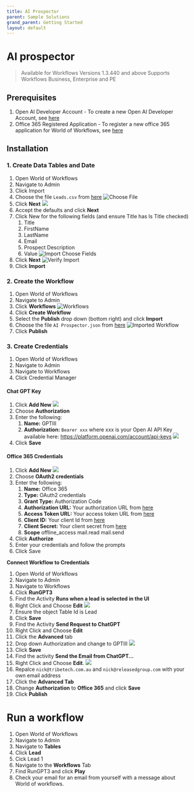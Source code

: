 ```yaml
---
title: AI Prospector
parent: Sample Solutions
grand_parent: Getting Started
layout: default
---
```

# AI prospector

> Available for Workflows Versions 1.3.440 and above
> Supports Workflows Business, Enterprise and PE

## Prerequisites
1. Open AI Developer Account - To create a new Open AI Developer Account, see [here](open-ai-account.md)
2. Office 365 Registered Application - To register a new office 365 application for World of Workflows, see [here](register-office365-application.md)

## Installation
### 1. Create Data Tables and Date
1. Open World of Workflows
2. Navigate to Admin
3. Click Import
4. Choose the file `Leads.csv` from [here](files/Leads.csv)
   ![Choose File](2023-03-06-08-34-31.png)
5. Click **Next**
   ![](2023-03-06-08-35-05.png)
6. Accept the defaults and click **Next**
7. Click New for the following fields (and ensure Title has Is Title checked) 
   1. Title
   2. FirstName
   3. LastName
   4. Email
   5. Prospect Description
   6. Value
   ![Import Choose Fields](2023-03-06-08-37-06.png)
8. Click **Next**
   ![Verify Import](2023-03-06-08-37-42.png)
9. Click **Import**

### 2. Create the Workflow
1. Open World of Workflows
2. Navigate to Admin
3. Click **Workflows**
   ![Workflows](2023-03-06-08-38-53.png)
4. Click **Create Workflow**
5. Select the **Publish** drop down (bottom right) and click **Import**
6. Choose the file `AI Prospector.json` from [here](files/ai-prospector-workflow.json)
   ![Imported Workflow](2023-03-06-08-40-37.png)
7. Click **Publish**

### 3. Create Credentials
1. Open World of Workflows
2. Navigate to Admin
3. Navigate to Workflows
4. Click Credential Manager

#### Chat GPT Key

1. Click **Add New**
   ![](2023-03-06-08-41-48.png)
2. Choose **Authorization**
3. Enter the following:
   1. **Name:** GPTIII
   2. **Authorization:** ```Bearer xxx``` where xxx is your Open AI API Key available here: https://platform.openai.com/account/api-keys
   ![](2023-03-06-08-43-53.png)
4. Click **Save**

#### Office 365 Credentials
1. Click **Add New**
   ![](2023-03-06-08-41-48.png)
2. Choose **OAuth2 credentials**
3. Enter the following:
   1. **Name:** Office 365
   2. **Type:** OAuth2 credentials
   3. **Grant Type:** Authorization Code
   4. **Authorization URL:** Your authorization URL from [here](register-office365-application.md)
   5. **Access Token URL:** Your access token URL from [here](register-office365-application.md)
   6. **Client ID:** Your client Id from [here](register-office365-application.md)
   7. **Client Secret:** Your client secret from [here](register-office365-application.md)
   8. **Scope** offline_access mail.read mail.send
4. Click **Authorize**
5. Enter your credentials and follow the prompts
6. Click Save

**Connect Workflow to Credentials**
1. Open World of Workflows
2. Navigate to Admin
3. Navigate to Workflows
4. Click **RunGPT3**
5. Find the Activity **Runs when a lead is selected in the UI**
6. Right Click and Choose **Edit**
   ![](2023-03-06-09-06-30.png)
7. Ensure the object Table Id is Lead
8. Click **Save**
9. Find the Activity **Send Request to ChatGPT**
10. Right Click and Choose **Edit**
11. Click the **Advanced** tab
12. Drop down Authorization and change to GPTIII
   ![](2023-03-06-09-01-53.png)
13. Click **Save**
14. Find the activity **Send the Email from ChatGPT...**
15. Right Click and Choose **Edit**.
    ![](2023-03-06-09-03-23.png)
16. Repalce ```nick@tribetech.com.au``` and ```nick@releasedgroup.com``` with your own email address
17. Click the **Advanced Tab**
18. Change **Authorization** to **Office 365** and click **Save**
19. Click **Publish**

# Run a workflow
1. Open World of Workflows
2. Navigate to Admin
3. Navigate to **Tables**
4. Click **Lead**
5. Cick Lead 1
6. Navigate to the **Workflows** Tab
7. Find RunGPT3 and click **Play**
8. Check your email for an email from yourself with a message about World of workflows.